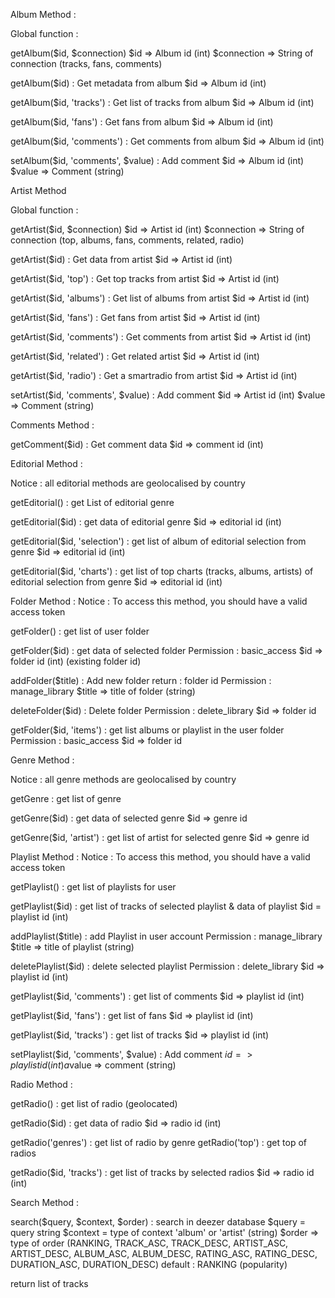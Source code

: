 Album Method :

Global function :

getAlbum($id, $connection)
 $id => Album id (int)
 $connection => String of connection (tracks, fans, comments)

getAlbum($id) : Get metadata from album 
 $id => Album id (int)

getAlbum($id, 'tracks') : Get list of tracks from album
 $id =>  Album id (int)

getAlbum($id, 'fans') : Get fans from album
 $id =>  Album id (int)

getAlbum($id, 'comments') : Get comments from album
 $id =>  Album id (int)

setAlbum($id, 'comments', $value) : Add comment
 $id => Album id (int)
 $value => Comment (string)

Artist Method

Global function :

getArtist($id, $connection)
 $id => Artist id (int)
 $connection => String of connection (top, albums, fans, comments, related, radio)

getArtist($id) : Get data from artist 
 $id => Artist id (int)

getArtist($id, 'top') : Get top tracks from artist
 $id =>  Artist id (int)

getArtist($id, 'albums') : Get list of albums from artist
 $id =>  Artist id (int)

getArtist($id, 'fans') : Get fans from artist
 $id =>  Artist id (int)

getArtist($id, 'comments') : Get comments from artist
 $id =>  Artist id (int)

getArtist($id, 'related') : Get related artist 
 $id =>  Artist id (int)

getArtist($id, 'radio') : Get a smartradio from artist
 $id =>  Artist id (int)

setArtist($id, 'comments', $value) : Add comment
 $id => Artist id (int)
 $value => Comment (string)

Comments Method :

getComment($id) : Get comment data
 $id => comment id (int)

Editorial Method :

Notice : all editorial methods are geolocalised by country

getEditorial() : get List of editorial genre 

getEditorial($id) : get data of editorial genre
 $id => editorial id (int)

getEditorial($id, 'selection') : get list of album of editorial selection from genre
 $id => editorial id (int)

getEditorial($id, 'charts') : get list of top charts (tracks, albums, artists) of editorial selection from genre
 $id => editorial id (int)

Folder Method :
Notice : To access this method, you should have a valid access token 

getFolder() : get list of user folder

getFolder($id) : get data of selected folder
 Permission : basic_access
 $id => folder id (int) (existing folder id)

addFolder($title) : Add new folder
 return : folder id
 Permission : manage_library
 $title => title of folder (string)

deleteFolder($id) : Delete folder
 Permission : delete_library
 $id => folder id

getFolder($id, 'items') : get list albums or playlist in the user folder
 Permission : basic_access
 $id => folder id

Genre Method :
	
 Notice : all genre methods are geolocalised by country

 getGenre : get list of genre

 getGenre($id) : get data of selected genre
 $id => genre id

 getGenre($id, 'artist') : get list of artist for selected genre
 $id => genre id

Playlist Method :
Notice : To access this method, you should have a valid access token 

 getPlaylist() : get list of playlists for user

 getPlaylist($id) : get list of tracks of selected playlist & data of playlist
 $id = playlist id (int)

 addPlaylist($title) : add Playlist in user account
 Permission : manage_library
 $title => title of playlist (string)
 
 deletePlaylist($id) : delete selected playlist
 Permission : delete_library
 $id => playlist id (int)

 getPlaylist($id, 'comments') : get list of comments
 $id => playlist id (int)

 getPlaylist($id, 'fans') : get list of fans
 $id => playlist id (int)

 getPlaylist($id, 'tracks') : get list of tracks
 $id => playlist id (int)

 setPlaylist($id, 'comments', $value) : Add comment 
 $id => playlist id (int)
 a$value => comment (string)

Radio Method :
 
 getRadio() : get list of radio (geolocated)

 getRadio($id) : get data of radio
 $id => radio id (int)

 getRadio('genres') : get list of radio by genre
 getRadio('top') : get top of radios

 getRadio($id, 'tracks') : get list of tracks by selected radios
 $id => radio id (int)

Search Method :

 search($query, $context, $order) : search in deezer database
 $query = query string 
 $context =  type of context 'album' or 'artist' (string)
 $order => type of order (RANKING, TRACK_ASC, TRACK_DESC, ARTIST_ASC, ARTIST_DESC, ALBUM_ASC, ALBUM_DESC, RATING_ASC, RATING_DESC, DURATION_ASC, DURATION_DESC) default : RANKING (popularity)

 return list of tracks





